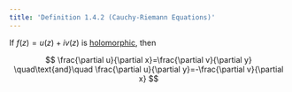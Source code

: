 ```yaml
---
title: 'Definition 1.4.2 (Cauchy-Riemann Equations)'
---
```


If $f(z) = u(z) + iv(z)$ is [holomorphic][holomorphic], then

$$
\frac{\partial u}{\partial x}=\frac{\partial v}{\partial y}
\quad\text{and}\quad
\frac{\partial u}{\partial y}=-\frac{\partial v}{\partial x}
$$

[holomorphic]: #complex-analysis/definition-1.4.1-holomorphic-functions
